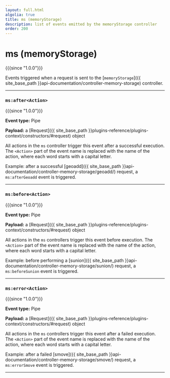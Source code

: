 ```yaml
---
layout: full.html
algolia: true
title: ms (memoryStorage)
description: list of events emitted by the memoryStorage controller
order: 200
---
```


# ms (memoryStorage)

{{{since "1.0.0"}}}

Events triggered when a request is sent to the [`memoryStorage`]({{ site_base_path }}api-documentation/controller-memory-storage) controller.

---

### `ms:after<Action>`

{{{since "1.0.0"}}}

**Event type:** Pipe

**Payload:** a [Request]({{ site_base_path }}plugins-reference/plugins-context/constructors/#request) object

All actions in the `ms` controller trigger this event after a successful execution. The `<Action>` part of the event name is replaced with the name of the action, where each word starts with a capital letter.

Example: after a successful [geoadd]({{ site_base_path }}api-documentation/controller-memory-storage/geoadd/) request, a `ms:afterGeoadd` event is triggered.

---

### `ms:before<Action>`

{{{since "1.0.0"}}}

**Event type:** Pipe

**Payload:** a [Request]({{ site_base_path }}plugins-reference/plugins-context/constructors/#request) object

All actions in the `ms` controllers trigger this event before execution. The `<Action>` part of the event name is replaced with the name of the action, where each word starts with a capital letter.

Example: before performing a [sunion]({{ site_base_path }}api-documentation/controller-memory-storage/sunion/) request, a `ms:beforeSunion` event is triggered.

---

### `ms:error<Action>`

{{{since "1.0.0"}}}

**Event type:** Pipe

**Payload:** a [Request]({{ site_base_path }}plugins-reference/plugins-context/constructors/#request) object

All actions in the `ms` controllers trigger this event after a failed execution. The `<Action>` part of the event name is replaced with the name of the action, where each word starts with a capital letter.

Example: after a failed [smove]({{ site_base_path }}api-documentation/controller-memory-storage/smove/) request, a `ms:errorSmove` event is triggered.

---

